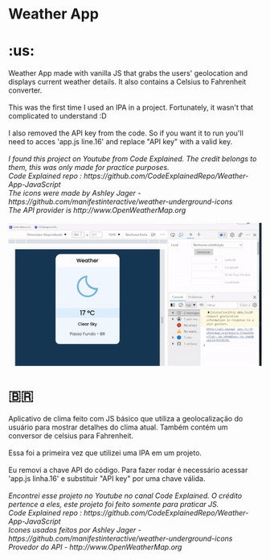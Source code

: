 <h1>Weather App</h1>
<h1>:us:</h1>  Weather App made with vanilla JS that grabs the users' geolocation and displays current weather details. It also contains a Celsius to Fahrenheit converter.<br><br>
This was the first time I used an IPA in a project. Fortunately, it wasn't that complicated to understand :D<br><br>
I also removed the API key from the code. So if you want it to run you'll need to acces 'app.js line.16' and replace "API key" with a valid key.<br><br>
<em>I found this project on Youtube from Code Explained. The credit belongs to them, this was only made for practice purposes.<br>
Code Explained repo : https://github.com/CodeExplainedRepo/Weather-App-JavaScript<br>
The icons were made by Ashley Jager - https://github.com/manifestinteractive/weather-underground-icons<br>
The API provider is http://www.OpenWeatherMap.org </em><br><br>

<img src='teste.gif'/>

<h1><span>&#x1f1e7;&#x1f1f7;</span></h1>
Aplicativo de clima feito com JS básico que utiliza a geolocalização do usuário para mostrar detalhes do clima atual. Também contém um conversor de celsius para Fahrenheit.<br><br>
Essa foi a primeira vez que utilizei uma IPA em um projeto.<br><br>
Eu removi a chave API do código. Para fazer rodar é necessário acessar 'app.js linha.16' e substituir "API key" por uma chave válida.<br><br>
<em>Encontrei esse projeto no Youtube no canal Code Explained. O crédito pertence a eles, este projeto foi feito somente para praticar JS.<br>
Code Explained repo : https://github.com/CodeExplainedRepo/Weather-App-JavaScript<br>
Icones usados feitos por Ashley Jager - https://github.com/manifestinteractive/weather-underground-icons<br>
Provedor do API - http://www.OpenWeatherMap.org </em><br><br>
